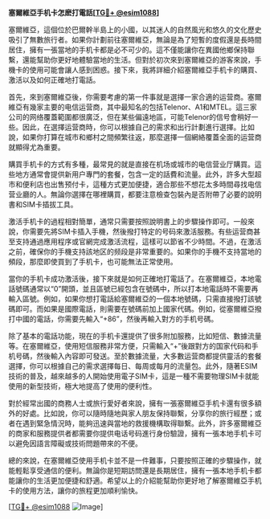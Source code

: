 **塞爾維亞手机卡怎麽打電話[[TG💪+ @esim1088](https://t.me/s/esim1088)]**

塞爾維亞，這個位於巴爾幹半島上的小國，以其迷人的自然風光和悠久的文化歷史吸引了無數旅行者。如果你計劃前往塞爾維亞，無論是為了短暫的度假還是長時間居住，擁有一張當地的手机卡都是必不可少的。這不僅能讓你在異國他鄉保持聯繫，還能幫助你更好地體驗當地的生活。但對於初次來到塞爾維亞的游客來說，手機卡的使用可能會讓人感到困惑。接下來，我將詳細介紹塞爾維亞手机卡的購買、激活以及如何正確地打電話。

首先，來到塞爾維亞後，你需要考慮的第一件事就是選擇一家合適的运营商。塞爾維亞有幾家主要的电信运营商，其中最知名的包括Telenor、A1和MTEL。這三家公司的网络覆蓋範圍都很廣泛，但在某些偏遠地區，可能Telenor的信号會稍好一些。因此，在選擇运营商時，你可以根據自己的需求和出行計劃進行選擇。比如說，如果你打算在城市和鄉村之間頻繁往返，那麼選擇一個網絡覆蓋全面的运营商就顯得尤為重要。

購買手机卡的方式有多種，最常見的就是直接在机场或城市的电信营业厅購買。這些地方通常會提供新用户專門的套餐，包含一定的話費和流量。此外，許多大型超市和便利店也出售预付卡，這種方式更加便捷，適合那些不想花太多時間尋找电信营业廳的人。無論你選擇在哪裡購買，都要注意檢查包裝內是否附帶了必要的說明書和SIM卡插拔工具。

激活手机卡的過程相對簡單，通常只需要按照說明書上的步驟操作即可。一般來說，你需要先將SIM卡插入手機，然後撥打特定的号码來激活服務。有些运营商甚至支持通過應用程序或官網完成激活流程，這樣可以節省不少時間。不過，在激活之前，確保你的手機支持該地区的频段是非常重要的。如果你的手機不支持當地的頻段，那麼即使買到了手机卡，也可能無法正常使用。

當你的手机卡成功激活後，接下來就是如何正確地打電話了。在塞爾維亞，本地電話號碼通常以“0”開頭，並且區號已經包含在號碼中，所以打本地電話時不需要再輸入區號。例如，如果你想打電話給塞爾維亞的一個本地號碼，只需直接撥打該號碼即可。而如果是國際電話，則需要在號碼前加上國家代碼。例如，從塞爾維亞撥打中國的電話，你需要先輸入“+86”，然後再輸入對方的手机号碼。

除了基本的電話功能，現在的手机卡還提供了很多附加服務，比如短信、數據流量等。在塞爾維亞，使用短信服務非常方便，只需輸入“+”後跟對方的国家代码和手机号碼，然後輸入內容即可發送。至於數據流量，大多數运营商都提供靈活的套餐選擇，你可以根據自己的需求選擇每日、每周或每月的流量包。此外，隨著ESIM技術的普及，越來越多的人開始使用電子SIM卡，這是一種不需要物理SIM卡就能使用的新型技術，極大地提高了使用的便利性。

對於經常出國的商務人士或旅行愛好者來說，擁有一張塞爾維亞手机卡還有很多額外的好處。比如說，你可以隨時隨地與家人朋友保持聯繫，分享你的旅行經歷；或者在遇到緊急情況時，能夠迅速與當地的救援機構取得聯繫。此外，許多塞爾維亞的商家和服務提供者都需要你提供电话号码進行身份驗證，擁有一張本地手机卡可以避免因語言障礙或技術問題帶來的不便。

總的來說，在塞爾維亞使用手机卡並不是一件難事，只要按照正確的步驟操作，就能輕鬆享受通信的便利。無論你是短期訪問還是長期居住，擁有一張本地手机卡都能讓你的生活更加便捷和舒適。希望以上的介紹能幫助你更好地了解塞爾維亞手机卡的使用方法，讓你的旅程更加順利愉快。

[[TG💪+ @esim1088](https://t.me/s/esim1088) ![Image](https://i.postimg.cc/4NQfJmqS/Snipaste-2025-05-13-00-14-12.png)]